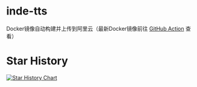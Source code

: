 # inde-tts
Docker镜像自动构建并上传到阿里云（最新Docker镜像前往 [GitHub Action](/actions) 查看）

# Star History

[![Star History Chart](https://api.star-history.com/svg?repos=IAMJOYBO/ktransformers&type=Date)](https://www.star-history.com/#IAMJOYBO/ktransformers&Date)

